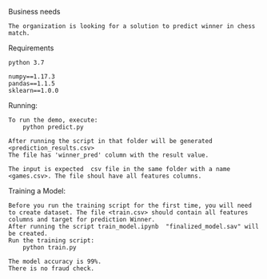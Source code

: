 Business needs

    The organization is looking for a solution to predict winner in chess match.
    
Requirements

    python 3.7

    numpy==1.17.3
    pandas==1.1.5
    sklearn==1.0.0

Running:

    To run the demo, execute:
        python predict.py 

    After running the script in that folder will be generated <prediction_results.csv> 
    The file has 'winner_pred' column with the result value.

    The input is expected  csv file in the same folder with a name <games.csv>. The file shoul have all features columns. 

Training a Model:

    Before you run the training script for the first time, you will need to create dataset. The file <train.csv> should contain all features columns and target for prediction Winner.
    After running the script train_model.ipynb  "finalized_model.sav" will be created.
    Run the training script:
        python train.py

    The model accuracy is 99%.
    There is no fraud check.